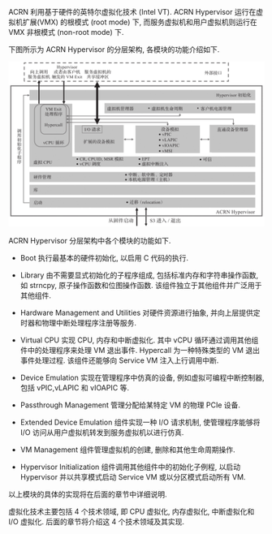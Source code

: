 
ACRN 利用基于硬件的英特尔虚拟化技术 (Intel VT). ACRN Hypervisor 运行在虚拟机扩展(VMX) 的根模式 (root mode) 下, 而服务虚拟机和用户虚拟机则运行在 VMX 非根模式 (non-root mode) 下.

下图所示为 ACRN Hypervisor 的分层架构, 各模块的功能介绍如下.

![2024-10-22-23-20-20.png](./images/2024-10-22-23-20-20.png)

ACRN Hypervisor 分层架构中各个模块的功能如下.

* Boot 执行最基本的硬件初始化, 以启用 C 代码的执行.

* Library 由不需要显式初始化的子程序组成, 包括标准内存和字符串操作函数, 如 strncpy, 原子操作函数和位图操作函数. 该组件独立于其他组件并广泛用于其他组件.

* Hardware Management and Utilities 对硬件资源进行抽象, 并向上层提供定时器和物理中断处理程序注册等服务.

* Virtual CPU 实现 CPU, 内存和中断虚拟化. 其中 vCPU 循环通过调用其他组件中的处理程序来处理 VM 退出事件. Hypercall 为一种特殊类型的 VM 退出事件处理过程. 该组件还能够向 Service VM 注入上行调用中断.

* Device Emulation 实现在管理程序中仿真的设备, 例如虚拟可编程中断控制器, 包括 vPIC,vLAPIC 和 vIOAPIC 等.

* Passthrough Management 管理分配给某特定 VM 的物理 PCIe 设备.

* Extended Device Emulation 组件实现一种 I/O 请求机制, 使管理程序能够将 I/O 访问从用户虚拟机转发到服务虚拟机以进行仿真.

* VM Management 组件管理虚拟机的创建, 删除和其他生命周期操作.

* Hypervisor Initialization 组件调用其他组件中的初始化子例程, 以启动 Hypervisor 并以共享模式启动 Service VM 或以分区模式启动所有 VM.

以上模块的具体的实现将在后面的章节中详细说明.

虚拟化技术主要包括 4 个技术领域, 即 CPU 虚拟化, 内存虚拟化, 中断虚拟化和 I/O 虚拟化. 后面的章节将介绍这 4 个技术领域及其实现.
